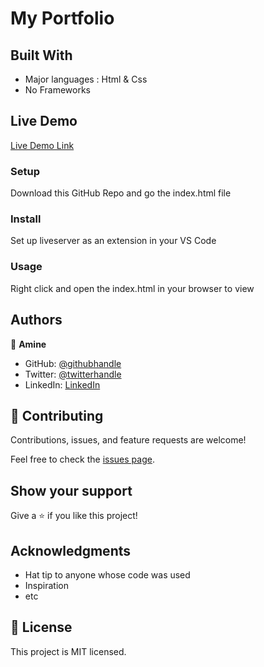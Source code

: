 # My Portfolio




## Built With

- Major languages : Html & Css
- No Frameworks

## Live Demo

[Live Demo Link](https://medaminedev66.github.io/Portfolio/)

### Setup
Download this GitHub Repo and go the index.html file
### Install
Set up liveserver as an extension in your VS Code
### Usage
Right click and open the index.html in your browser to view

## Authors

👤 **Amine**

- GitHub: [@githubhandle](https://github.com/medaminedev66)
- Twitter: [@twitterhandle](https://twitter.com/eedmakula)
- LinkedIn: [LinkedIn](https://www.linkedin.com/in/mohammed-amine-smahi-1b8615187)


## 🤝 Contributing

Contributions, issues, and feature requests are welcome!

Feel free to check the [issues page](../../issues/).

## Show your support

Give a ⭐️ if you like this project!

## Acknowledgments

- Hat tip to anyone whose code was used
- Inspiration
- etc

## 📝 License

This project is MIT licensed.
